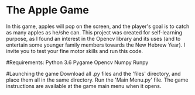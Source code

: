 # The Apple Game
In this game, apples will pop on the screen, and the player's goal is to catch as many apples as he/she can.
This project was created for self-learning purpose, as I found an interest in the Opencv library and its uses (and to entertain some younger family members towards the New Hebrew Year).
I invite you to test your fine motor skills and run this code.

#Requirements:
Python 3.6
Pygame
Opencv
Numpy
Runpy

#Launching the game
Download all .py files and the 'files' directory, and place them all in the same directory.
Run the 'Main Menu.py' file.
The game instructions are available at the game main menu when it opens.

